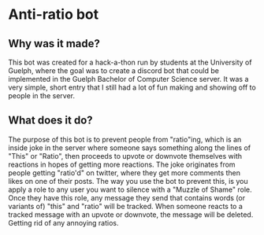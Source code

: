 <h1>Anti-ratio bot</h1>

<h2>Why was it made?</h2>
This bot was created for a hack-a-thon run by students at the University of Guelph, where the goal was to create a discord bot that could be implemented in the Guelph Bachelor of Computer Science server. It was a very simple, short entry that I still had a lot of fun making and showing off to people in the server.

<h2>What does it do?</h2>
The purpose of this bot is to prevent people from "ratio"ing, which is an inside joke in the server where someone says something along the lines of "This" or "Ratio", then proceeds to upvote or downvote themselves with reactions in hopes of getting more reactions. The joke originates from people getting "ratio'd" on twitter, where they get more comments then likes on one of their posts.
The way you use the bot to prevent this, is you apply a role to any user you want to silence with a "Muzzle of Shame" role. Once they have this role, any message they send that contains words (or variants of) "this" and "ratio" will be tracked. When someone reacts to a tracked message with an upvote or downvote, the message will be deleted. Getting rid of any annoying ratios.
